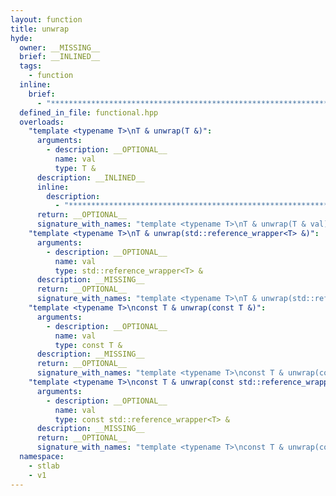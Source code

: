 ```yaml
---
layout: function
title: unwrap
hyde:
  owner: __MISSING__
  brief: __INLINED__
  tags:
    - function
  inline:
    brief:
      - "***********************************************************************************************"
  defined_in_file: functional.hpp
  overloads:
    "template <typename T>\nT & unwrap(T &)":
      arguments:
        - description: __OPTIONAL__
          name: val
          type: T &
      description: __INLINED__
      inline:
        description:
          - "***********************************************************************************************"
      return: __OPTIONAL__
      signature_with_names: "template <typename T>\nT & unwrap(T & val)"
    "template <typename T>\nT & unwrap(std::reference_wrapper<T> &)":
      arguments:
        - description: __OPTIONAL__
          name: val
          type: std::reference_wrapper<T> &
      description: __MISSING__
      return: __OPTIONAL__
      signature_with_names: "template <typename T>\nT & unwrap(std::reference_wrapper<T> & val)"
    "template <typename T>\nconst T & unwrap(const T &)":
      arguments:
        - description: __OPTIONAL__
          name: val
          type: const T &
      description: __MISSING__
      return: __OPTIONAL__
      signature_with_names: "template <typename T>\nconst T & unwrap(const T & val)"
    "template <typename T>\nconst T & unwrap(const std::reference_wrapper<T> &)":
      arguments:
        - description: __OPTIONAL__
          name: val
          type: const std::reference_wrapper<T> &
      description: __MISSING__
      return: __OPTIONAL__
      signature_with_names: "template <typename T>\nconst T & unwrap(const std::reference_wrapper<T> & val)"
  namespace:
    - stlab
    - v1
---
```

